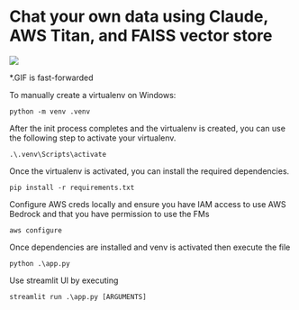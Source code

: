 # Chat your own data using Claude, AWS Titan, and FAISS vector store

![](https://github.com/andreprawira/langchain-bedrock/blob/master/Animation.gif)

*.GIF is fast-forwarded

To manually create a virtualenv on Windows:

```
python -m venv .venv
```

After the init process completes and the virtualenv is created, you can use the following
step to activate your virtualenv.

```
.\.venv\Scripts\activate
```

Once the virtualenv is activated, you can install the required dependencies.

```
pip install -r requirements.txt
```

Configure AWS creds locally and ensure you have IAM access to use AWS Bedrock and that you have permission to use the FMs

```
aws configure 
```

Once dependencies are installed and venv is activated then execute the file

```
python .\app.py
```

Use streamlit UI by executing 
```
streamlit run .\app.py [ARGUMENTS]
```
